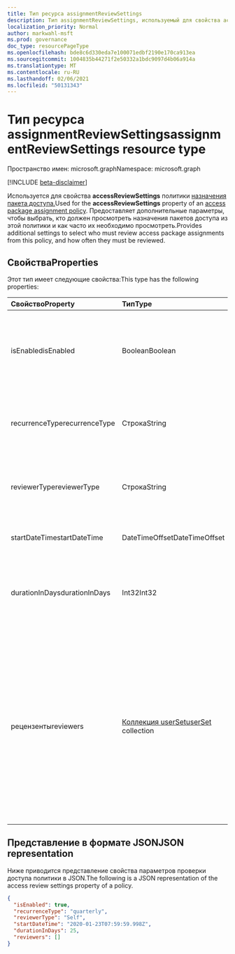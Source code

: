 ```yaml
---
title: Тип ресурса assignmentReviewSettings
description: Тип assignmentReviewSettings, используемый для свойства accessReviewSettings политики назначения пакета доступа, предоставляет дополнительные параметры, чтобы выбрать, кто должен просмотреть назначения пакетов доступа из этой политики и как часто их необходимо просмотреть.
localization_priority: Normal
author: markwahl-msft
ms.prod: governance
doc_type: resourcePageType
ms.openlocfilehash: bde8c6d330eda7e100071edbf2190e170ca913ea
ms.sourcegitcommit: 1004835b44271f2e50332a1bdc9097d4b06a914a
ms.translationtype: MT
ms.contentlocale: ru-RU
ms.lasthandoff: 02/06/2021
ms.locfileid: "50131343"
---
```

# <a name="assignmentreviewsettings-resource-type"></a><span data-ttu-id="dbd75-103">Тип ресурса assignmentReviewSettings</span><span class="sxs-lookup"><span data-stu-id="dbd75-103">assignmentReviewSettings resource type</span></span>

<span data-ttu-id="dbd75-104">Пространство имен: microsoft.graph</span><span class="sxs-lookup"><span data-stu-id="dbd75-104">Namespace: microsoft.graph</span></span>

[!INCLUDE [beta-disclaimer](../../includes/beta-disclaimer.md)]

<span data-ttu-id="dbd75-105">Используется для свойства **accessReviewSettings** политики [назначения пакета доступа.](accesspackageassignmentpolicy.md)</span><span class="sxs-lookup"><span data-stu-id="dbd75-105">Used for the **accessReviewSettings** property of an [access package assignment policy](accesspackageassignmentpolicy.md).</span></span> <span data-ttu-id="dbd75-106">Предоставляет дополнительные параметры, чтобы выбрать, кто должен просмотреть назначения пакетов доступа из этой политики и как часто их необходимо просмотреть.</span><span class="sxs-lookup"><span data-stu-id="dbd75-106">Provides additional settings to select who must review access package assignments from this policy, and how often they must be reviewed.</span></span>  

## <a name="properties"></a><span data-ttu-id="dbd75-107">Свойства</span><span class="sxs-lookup"><span data-stu-id="dbd75-107">Properties</span></span>

<span data-ttu-id="dbd75-108">Этот тип имеет следующие свойства:</span><span class="sxs-lookup"><span data-stu-id="dbd75-108">This type has the following properties:</span></span>

| <span data-ttu-id="dbd75-109">Свойство</span><span class="sxs-lookup"><span data-stu-id="dbd75-109">Property</span></span>                     | <span data-ttu-id="dbd75-110">Тип</span><span class="sxs-lookup"><span data-stu-id="dbd75-110">Type</span></span>                      | <span data-ttu-id="dbd75-111">Описание</span><span class="sxs-lookup"><span data-stu-id="dbd75-111">Description</span></span> |
| :--------------------------- | :------------------------ | :---------- |
| <span data-ttu-id="dbd75-112">isEnabled</span><span class="sxs-lookup"><span data-stu-id="dbd75-112">isEnabled</span></span>| <span data-ttu-id="dbd75-113">Boolean</span><span class="sxs-lookup"><span data-stu-id="dbd75-113">Boolean</span></span> | <span data-ttu-id="dbd75-114">Если имеется true, для назначений из этой политики требуются проверки доступа.</span><span class="sxs-lookup"><span data-stu-id="dbd75-114">If true, access reviews are required for assignments from this policy.</span></span> |
| <span data-ttu-id="dbd75-115">recurrenceType</span><span class="sxs-lookup"><span data-stu-id="dbd75-115">recurrenceType</span></span> | <span data-ttu-id="dbd75-116">Строка</span><span class="sxs-lookup"><span data-stu-id="dbd75-116">String</span></span> | <span data-ttu-id="dbd75-117">Интервал повторения, например `monthly` или `quarterly` .</span><span class="sxs-lookup"><span data-stu-id="dbd75-117">The interval for recurrence, such as `monthly` or `quarterly`.</span></span> |
| <span data-ttu-id="dbd75-118">reviewerType</span><span class="sxs-lookup"><span data-stu-id="dbd75-118">reviewerType</span></span> | <span data-ttu-id="dbd75-119">Строка</span><span class="sxs-lookup"><span data-stu-id="dbd75-119">String</span></span> | <span data-ttu-id="dbd75-120">Кто должен быть предложено сделать отзыв, либо `Self` `Reviewers` .</span><span class="sxs-lookup"><span data-stu-id="dbd75-120">Who should be asked to do the review, either `Self` or `Reviewers`.</span></span> |
| <span data-ttu-id="dbd75-121">startDateTime</span><span class="sxs-lookup"><span data-stu-id="dbd75-121">startDateTime</span></span> | <span data-ttu-id="dbd75-122">DateTimeOffset</span><span class="sxs-lookup"><span data-stu-id="dbd75-122">DateTimeOffset</span></span> | <span data-ttu-id="dbd75-123">Когда должен начаться первый обзор.</span><span class="sxs-lookup"><span data-stu-id="dbd75-123">When the first review should start.</span></span> |
| <span data-ttu-id="dbd75-124">durationInDays</span><span class="sxs-lookup"><span data-stu-id="dbd75-124">durationInDays</span></span> | <span data-ttu-id="dbd75-125">Int32</span><span class="sxs-lookup"><span data-stu-id="dbd75-125">Int32</span></span> | <span data-ttu-id="dbd75-126">Количество дней, в течение которые можно разрешить ввод данных от проверяющих.</span><span class="sxs-lookup"><span data-stu-id="dbd75-126">The number of days to allow input from reviewers.</span></span>|
| <span data-ttu-id="dbd75-127">рецензенты</span><span class="sxs-lookup"><span data-stu-id="dbd75-127">reviewers</span></span> | <span data-ttu-id="dbd75-128">[Коллекция userSet](userset.md)</span><span class="sxs-lookup"><span data-stu-id="dbd75-128">[userSet](userset.md) collection</span></span> | <span data-ttu-id="dbd75-129">Если это reviewerType, эта коллекция указывает пользователей, которые будут рецензентами по ИД или в качестве членов группы, используя коллекцию `Reviewers` [singleUser](singleuser.md) и [groupMembers.](groupmembers.md)</span><span class="sxs-lookup"><span data-stu-id="dbd75-129">If the reviewerType is `Reviewers`, this collection specifies the users who will be reviewers, either by ID or as members of a group, using a collection of [singleUser](singleuser.md) and [groupMembers](groupmembers.md).</span></span> |

## <a name="json-representation"></a><span data-ttu-id="dbd75-130">Представление в формате JSON</span><span class="sxs-lookup"><span data-stu-id="dbd75-130">JSON representation</span></span>


<span data-ttu-id="dbd75-131">Ниже приводится представление свойства параметров проверки доступа политики в JSON.</span><span class="sxs-lookup"><span data-stu-id="dbd75-131">The following is a JSON representation of the access review settings property of a policy.</span></span>

<!-- {
  "blockType": "resource",
  "optionalProperties": [

  ],
  "@odata.type": "microsoft.graph.assignmentReviewSettings"
}-->

```json
{
  "isEnabled": true,
  "recurrenceType": "quarterly",
  "reviewerType": "Self",
  "startDateTime": "2020-01-23T07:59:59.998Z",
  "durationInDays": 25,
  "reviewers": []
}
```


<!-- uuid: 16cd6b66-4b1a-43a1-adaf-3a886856ed98
2019-02-04 14:57:30 UTC -->
<!-- {
  "type": "#page.annotation",
  "description": "assignmentReviewSettings complex type",
  "keywords": "",
  "section": "documentation",
  "tocPath": ""
}-->


